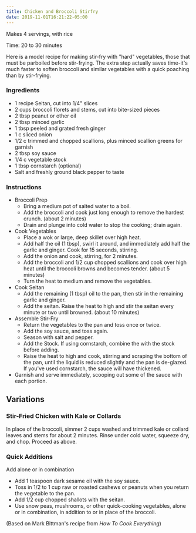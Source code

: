 ```yaml
---
title: Chicken and Broccoli Stirfry
date: 2019-11-01T16:21:22-05:00
---
```


Makes 4 servings, with rice

Time: 20 to 30 minutes

Here is a model recipe for making stir-fry with "hard" vegetables, those that must be parboiled before stir-frying. The extra step actually saves time-it's much faster to soften broccoli and similar vegetables with a quick poaching than by stir-frying.

### Ingredients

- 1 recipe Seitan, cut into 1/4" slices
- 2 cups broccoli florets and stems, cut into bite-sized pieces
- 2 tbsp peanut or other oil
- 2 tbsp minced garlic
- 1 tbsp peeled and grated fresh ginger
- 1 c sliced onion
- 1/2 c trimmed and chopped scallions, plus minced scallion greens for garnish
- 2 tbsp soy sauce
- 1/4 c vegetable stock
- 1 tbsp cornstarch (optional)
- Salt and freshly ground black pepper to taste

### Instructions

- Broccoli Prep
	- Bring a medium pot of salted water to a boil.
	- Add the broccoli and cook just long enough to remove the hardest crunch. (about 2 minutes)
	- Drain and plunge into cold water to stop the cooking; drain again.
- Cook Vegetables
	- Place a wok or large, deep skillet over high heat. 
	- Add half the oil (1 tbsp), swirl it around, and immediately add half the garlic and ginger. Cook for 15 seconds, stirring. 
	- Add the onion and cook, stirring, for 2 minutes. 
	- Add the broccoli and 1/2 cup chopped scallions and cook over high heat until the broccoli browns and becomes tender. (about 5 minutes)
	- Turn the heat to medium and remove the vegetables. 
- Cook Seitan
	- Add the remaining (1 tbsp) oil to the pan, then stir in the remaining garlic and ginger.
	- Add the seitan. Raise the heat to high and stir the seitan every minute or two until browned. (about 10 minutes)
- Assemble Stir-Fry
	- Return the vegetables to the pan and toss once or twice. 
	- Add the soy sauce, and toss again. 
	- Season with salt and pepper. 
	- Add the Stock. If using cornstarch, combine the with the stock before adding.
	- Raise the heat to high and cook, stirring and scraping the bottom of the pan, until the liquid is reduced slightly and the pan is de-glazed. If you've used cornstarch, the sauce will have thickened.
- Garnish and serve immediately, scooping out some of the sauce with each portion.

## Variations
### Stir-Fried Chicken with Kale or Collards
In place of the broccoli, simmer 2 cups washed and trimmed kale or collard leaves and stems for about 2 minutes. Rinse under cold water, squeeze dry, and chop. Proceed as above.

### Quick Additions
Add alone or in combination

- Add 1 teaspoon dark sesame oil with the soy sauce.
- Toss in 1/2 to 1 cup raw or roasted cashews or peanuts when you return the vegetable to the pan.
- Add 1/2 cup chopped shallots with the seitan.
- Use snow peas, mushrooms, or other quick-cooking vegetables, alone or in combination, in addition to or in place of the broccoli.



(Based on Mark Bittman's recipe from _How To Cook Everything_)
